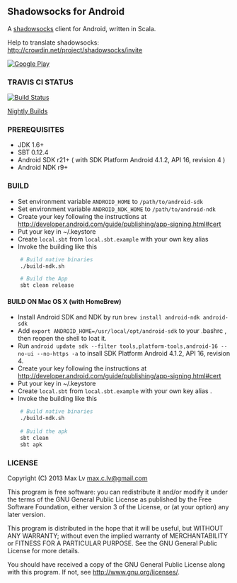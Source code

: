 ## Shadowsocks for Android

A [shadowsocks](http://shadowsocks.org) client for Android, written in Scala.

Help to translate shadowsocks: http://crowdin.net/project/shadowsocks/invite

[![Google Play](http://developer.android.com/images/brand/en_generic_rgb_wo_45.png)](https://play.google.com/store/apps/details?id=com.github.shadowsocks)

### TRAVIS CI STATUS

[![Build Status](https://secure.travis-ci.org/shadowsocks/shadowsocks-android.png)](http://travis-ci.org/shadowsocks/shadowsocks-android)

[Nightly Builds](http://buildbot.sinaapp.com)

### PREREQUISITES

* JDK 1.6+
* SBT 0.12.4
* Android SDK r21+ ( with SDK Platform Android 4.1.2, API 16, revision 4 )
* Android NDK r9+

### BUILD

* Set environment variable `ANDROID_HOME` to `/path/to/android-sdk`
* Set environment variable `ANDROID_NDK_HOME` to `/path/to/android-ndk`
* Create your key following the instructions at http://developer.android.com/guide/publishing/app-signing.html#cert
* Put your key in ~/.keystore
* Create `local.sbt` from `local.sbt.example` with your own key alias
* Invoke the building like this

```bash
    # Build native binaries
    ./build-ndk.sh

    # Build the App
    sbt clean release
```

#### BUILD ON Mac OS X (with HomeBrew)

* Install Android SDK and NDK by run `brew install android-ndk android-sdk`
* Add `export ANDROID_HOME=/usr/local/opt/android-sdk` to your .bashrc , then reopen the shell to loat it.
* Run `android update sdk --filter tools,platform-tools,android-16 --no-ui --no-https -a` to insall SDK Platform Android 4.1.2, API 16, revision 4.
* Create your key following the instructions at http://developer.android.com/guide/publishing/app-signing.html#cert
* Put your key in ~/.keystore
* Create `local.sbt` from `local.sbt.example` with your own key alias .
* Invoke the building like this

```bash
    # Build native binaries
    ./build-ndk.sh
    
    # Build the apk
    sbt clean
    sbt apk
```

### LICENSE

Copyright (C) 2013 Max Lv <max.c.lv@gmail.com>

This program is free software: you can redistribute it and/or modify
it under the terms of the GNU General Public License as published by
the Free Software Foundation, either version 3 of the License, or
(at your option) any later version.

This program is distributed in the hope that it will be useful,
but WITHOUT ANY WARRANTY; without even the implied warranty of
MERCHANTABILITY or FITNESS FOR A PARTICULAR PURPOSE.  See the
GNU General Public License for more details.

You should have received a copy of the GNU General Public License
along with this program. If not, see <http://www.gnu.org/licenses/>.
